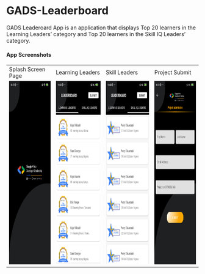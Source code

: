 # GADS-Leaderboard
GADS Leaderoard App is an application that displays Top 20 learners in the Learning Leaders’ category and Top 20 learners in the Skill IQ Leaders’ category.

#### App Screenshots

<table>
  <tr>
    <td>Splash Screen Page</td>
    <td>Learning Leaders</td>
    <td>Skill Leaders</td>
    <td>Project Submit</td>
  </tr>
  <tr>
    <td><img src="screenshot/splashscreen.png" width=270 height=480></td>
    <td><img src="screenshot/learningLeaders.png" width=270 height=480></td>
    <td><img src="screenshot/skillLeaders.png" width=270 height=480></td>
    <td><img src="screenshot/projectSubmit.png" width=270 height=480></td>
  </tr>
</table>
